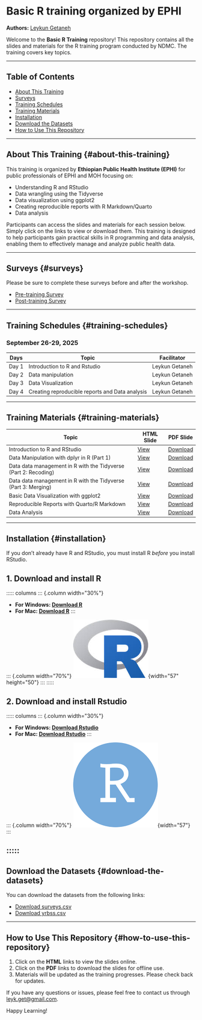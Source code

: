 # Basic R training organized by EPHI

**Authors:** [Leykun Getaneh](https://github.com/leykunget)

Welcome to the **Basic R Training** repository! This repository contains all the slides and materials for the R training program conducted by NDMC. The training covers key topics.

------------------------------------------------------------------------

## Table of Contents

-   [About This Training](#about-this-training)
-   [Surveys](#surveys)
-   [Training Schedules](#training-schedules)
-   [Training Materials](#training-materials)
-   [Installation](#installation)
-   [Download the Datasets](#download-the-datasets)
-   [How to Use This Repository](#how-to-use-this-repository)

------------------------------------------------------------------------

## About This Training {#about-this-training}

This training is organized by **Ethiopian Public Health Institute (EPHI)** for public professionals of EPHI and MOH focusing on:

-   Understanding R and RStudio
-   Data wrangling using the Tidyverse
-   Data visualization using ggplot2
-   Creating reproducible reports with R Markdown/Quarto
-   Data analysis

Participants can access the slides and materials for each session below. Simply click on the links to view or download them. This training is designed to help participants gain practical skills in R programming and data analysis, enabling them to effectively manage and analyze public health data.

------------------------------------------------------------------------

## Surveys {#surveys}

Please be sure to complete these surveys before and after the workshop.

-   [Pre-training Survey](https://forms.gle/Y4oyyewFZwW1fZhh6)
-   [Post-training Survey](https://forms.gle/7GYez8ZWCrzLXfj3A)

------------------------------------------------------------------------

## Training Schedules {#training-schedules}

### September 26-29, 2025

| Days  | Topic                                           | Facilitator    |
|-------|-------------------------------------------------|----------------|
| Day 1 | Introduction to R and Rstudio                   | Leykun Getaneh |
| Day 2 | Data manipulation                               | Leykun Getaneh |
| Day 3 | Data Visualization                              | Leykun Getaneh |
| Day 4 | Creating reproducible reports and Data analysis | Leykun Getaneh |

------------------------------------------------------------------------

## Training Materials {#training-materials}

| Topic                 | HTML Slide              | PDF Slide               |
|-----------------------|-------------------------|-------------------------|
| Introduction to R and RStudio | [View]() | [Download]() |
| Data Manipulation with dplyr in R (Part 1) | [View]() | [Download]() |
| Data data management in R with the Tidyverse (Part 2: Recoding) | [View]() | [Download]() |
| Data data management in R with the Tidyverse (Part 3: Merging) | [View]() | [Download]() |
| Basic Data Visualization with ggplot2 | [View]() | [Download]() |
| Reproducible Reports with Quarto/R Markdown | [View]() | [Download]() |
| Data Analysis | [View]() | [Download]() |

------------------------------------------------------------------------

## Installation {#installation}

If you don’t already have R and RStudio, you must install R *before* you install RStudio.

## 1. Download and install R



::::: columns
::: {.column width="30%"}
-   **For Windows: [Download R](https://cran.r-project.org/bin/windows/base/release.htm)**
-   **For Mac: [Download R](https://cran.r-project.org/bin/macosx/)**
:::

::: {.column width="70%"}
![](img/R-logo.jpeg){width="57" height="50"}
:::
:::::

## 2. Download and install Rstudio

::::: columns
::: {.column width="30%"}
-   **For Windows: [Download Rstudio](https://www.rstudio.com/products/rstudio/download/#download)**
-   **For Mac: [Download Rstudio](https://www.rstudio.com/products/rstudio/download/#download)**
:::

::: {.column width="70%"}
![](img/rstudio.png){width="57"}
:::

:::::
------------------------------------------------------------------------

## Download the Datasets {#download-the-datasets}

You can download the datasets from the following links:

-   [Download surveys.csv](https://drive.google.com/uc?export=download&id=1BanaMyyBYcSASAhgYHj0pIiskvVjrIhX)
-   [Download yrbss.csv](https://drive.google.com/uc?export=download&id=1CAMbI977y1lYM0RrdTeWiB8eH-WvcD8Q)

------------------------------------------------------------------------

## How to Use This Repository {#how-to-use-this-repository}

1.  Click on the **HTML** links to view the slides online.
2.  Click on the **PDF** links to download the slides for offline use.
3.  Materials will be updated as the training progresses. Please check back for updates.

If you have any questions or issues, please feel free to contact us through [leyk.get\@gmail.com](mailto:leyk.get@gmail.com).

Happy Learning!
